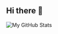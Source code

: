 ## Hi there 👋

![My GitHub Stats](https://github-readme-stats.vercel.app/api?username=kikyputraa&show_icons=true&count_private=true&theme=radical)

<!--
**kikyputraa/kikyputraa** is a ✨ _special_ ✨ repository because its `README.md` (this file) appears on your GitHub profile.

Here are some ideas to get you started:

- 🔭 I’m currently working on ...
- 🌱 I’m currently learning ...
- 👯 I’m looking to collaborate on ...
- 🤔 I’m looking for help with ...
- 💬 Ask me about ...
- 📫 How to reach me: ...
- 😄 Pronouns: ...
- ⚡ Fun fact: ...
-->
